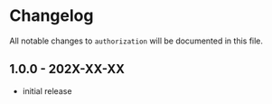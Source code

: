 # Changelog

All notable changes to `authorization` will be documented in this file.

## 1.0.0 - 202X-XX-XX

- initial release
